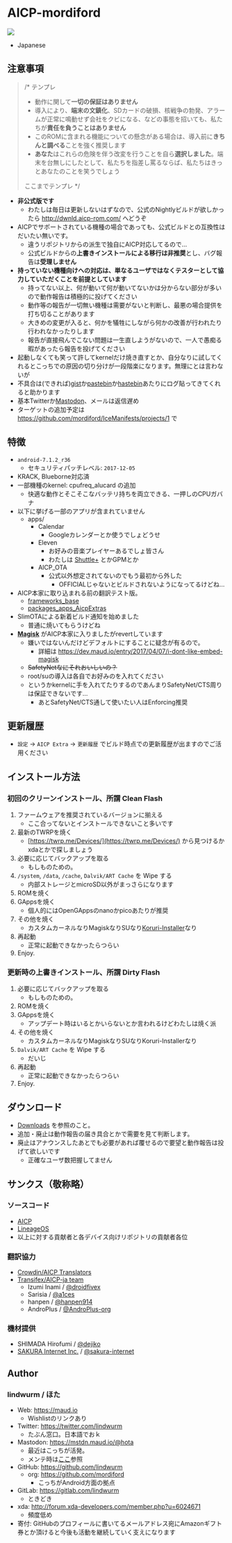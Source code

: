 <!-- TITLE: nougat -->
<!-- SUBTITLE: AICP-n-12.1 -->

# AICP-mordiford

[![](https://lindwurm.neocities.org/img/discord_banner_mini.png)](https://bit.ly/hellolineage)

* Japanese

## 注意事項

> /* テンプレ
>  
> - 動作に関して**一切の保証はありません**
> - 導入により、**端末の文鎮化**、SDカードの破損、核戦争の勃発、アラームが正常に鳴動せず会社をクビになる、などの事態を招いても、私たちが**責任を負うことはありません**
> - このROMに含まれる機能についての懸念がある場合は、導入前に**きちんと調べる**ことを強く推奨します
> - **あなた**はこれらの危険を伴う改変を行うことを自ら**選択しました**。端末を台無しにしたとして、私たちを指差し罵るならば、私たちはきっとあなたのことを笑うでしょう
>  
> ここまでテンプレ */

- **非公式版です**
    - わたしは毎日は更新しないはずなので、公式のNightlyビルドが欲しかったら http://dwnld.aicp-rom.com/ へどうぞ
- AICPでサポートされている機種の場合であっても、公式ビルドとの互換性はだいたい無いです。
    - 違うリポジトリからの派生で独自にAICP対応してるので…
    - 公式ビルドからの**上書きインストールによる移行は非推奨**とし、バグ報告は**受理しません**
- **持っていない機種向けへの対応は、単なるユーザではなくテスターとして協力していただくことを前提としています**
    - 持ってない以上、何が動いて何が動いてないかは分からない部分が多いので動作報告は積極的に投げてください
    - 動作等の報告が一切無い機種は需要がないと判断し、最悪の場合提供を打ち切ることがあります
    - 大きめの変更が入ると、何かを犠牲にしながら何かの改善が行われたり行われなかったりします
    - 報告が直接飛んでこない問題は一生直しようがないので、一人で愚痴る暇があったら報告を投げてください
- 起動しなくても笑って許してkernelだけ焼き直すとか、自分なりに試してくれるとこっちでの原因の切り分けが一段階楽になります。無理にとは言わないが
- 不具合は(できれば)[gist](https://gist.github.com/)か[pastebin](https://pastebin.com/)か[hastebin](https://www.hastebin.com/)あたりにログ貼ってきてくれると助かります
- 基本Twitterか[Mastodon](https://github.com/lindwurm/mastodon/wiki/Accounts)、メールは返信遅め
- ターゲットの追加予定は https://github.com/mordiford/IceManifests/projects/1 で

## 特徴

- `android-7.1.2_r36`
    - セキュリティパッチレベル: `2017-12-05`
- KRACK, Blueborne対応済
- 一部機種のkernel: cpufreq_alucard の追加
    - 快適な動作とそこそこなバッテリ持ちを両立できる、一押しのCPUガバナ
- 以下に挙げる一部のアプリが含まれていません
    - apps/
        - Calendar
            - Googleカレンダーとか使うでしょどうせ
        - Eleven
            - お好みの音楽プレイヤーあるでしょ皆さん
            - わたしは [Shuttle+](https://play.google.com/store/apps/details?id=com.simplecity.amp_pro) とかGPMとか
        - AICP_OTA
            - 公式以外想定されてないのでもう最初から外した
                - OFFICIALじゃないとビルドされないようになってるけどね…
- AICP本家に取り込まれる前の翻訳テスト版。
    - [frameworks_base](https://github.com/mordiford/frameworks_base)
    - [packages_apps_AicpExtras](https://github.com/mordiford/packages_apps_AicpExtras)
- SlimOTAによる新着ビルド通知を始めました
    - 普通に焼いてもらうけどね
- **[Magisk](https://forum.xda-developers.com/apps/magisk/official-magisk-v7-universal-systemless-t3473445)** がAICP本家に入りましたがrevertしています
    - 嫌いではないんだけどデフォルトにすることに疑念が有るので。
        - 詳細は https://dev.maud.io/entry/2017/04/07/i-dont-like-embed-magisk
    - ~~SafetyNetなにそれおいしいの？~~
    - root/suの導入は各自でお好みのを入れてください
    - というかkernelに手を入れてたりするのであんまりSafetyNet/CTS周りは保証できないです…
        - あとSafetyNet/CTS通して使いたい人はEnforcing推奨

## 更新履歴

- `設定` → `AICP Extra` → `更新履歴` でビルド時点での更新履歴が出ますのでご活用ください

## インストール方法

### 初回のクリーンインストール、所謂 Clean Flash

1. ファームウェアを推奨されているバージョンに揃える
    - ここ合ってないとインストールできないこと多いです
2. 最新のTWRPを焼く
    - [https://twrp.me/Devices/](https://twrp.me/Devices/) から見つけるかxdaとかで探しましょう
3. 必要に応じてバックアップを取る
    - もしものための。
4. `/system`, `/data`, `/cache`, `Dalvik/ART Cache` を Wipe する
    - 内部ストレージとmicroSD以外がまっさらになります
5. ROMを焼く
6. GAppsを焼く
    - 個人的にはOpenGAppsのnanoかpicoあたりが推奨
7. その他を焼く
    - カスタムカーネルなりMagiskなりSUなり[Koruri-Installer](https://androplus.org/Entry/3501/)なり
8. 再起動
    - 正常に起動できなかったらつらい
9. Enjoy.

### 更新時の上書きインストール、所謂 Dirty Flash

1. 必要に応じてバックアップを取る
    - もしものための。
2. ROMを焼く
3. GAppsを焼く
    - アップデート時はいるとかいらないとか言われるけどわたしは焼く派
4. その他を焼く
    - カスタムカーネルなりMagiskなりSUなりKoruri-Installerなり
5. `Dalvik/ART Cache` を Wipe する
    - だいじ
6. 再起動
    - 正常に起動できなかったらつらい
7. Enjoy.

## ダウンロード

- [Downloads](/aicp/nougat/downloads) を参照のこと。
- 追加・廃止は動作報告の届き具合とかで需要を見て判断します。
- 廃止はアナウンスしたあとでも必要があれば覆せるので要望と動作報告は投げて欲しいです
    - 正確なユーザ数把握してません

## サンクス（敬称略）

### ソースコード

- [AICP](https://github.com/AICP)
- [LineageOS](https://github.com/LineageOS)
- 以上に対する貢献者と各デバイス向けリポジトリの貢献者各位

### 翻訳協力

- [Crowdin/AICP Translators](https://crowdin.com/project/aicp)
- [Transifex/AICP-ja team](https://www.transifex.com/lindwurm/aicp-ja/)
    - Izumi Inami / [@droidfivex](https://github.com/droidfivex)
    - Sarisia / [@a1ces](https://github.com/a1ces)
    - hanpen / [@hanpen914](https://github.com/hnpn914)
    - AndroPlus / [@AndroPlus-org](https://github.com/AndroPlus-org)

### 機材提供

- SHIMADA Hirofumi / [@dejiko](https://github.com/dejiko)
- [SAKURA Internet Inc.](https://www.sakura.ad.jp/) / [@sakura-internet](https://github.com/sakura-internet)

## Author

### lindwurm / ほた

- Web: https://maud.io
    - Wishlistのリンクあり
- Twitter: https://twitter.com/lindwurm
    - たぶん窓口。日本語でおｋ
- Mastodon: https://mstdn.maud.io/@hota
    - 最近はこっちが活発。
    - メンテ時は[ここ](/mastodon/accounts)参照
- GitHub: https://github.com/lindwurm
    - org: https://github.com/mordiford
        - こっちがAndroid方面の拠点
- GitLab: https://gitlab.com/lindwurm
    - ときどき
- xda: http://forum.xda-developers.com/member.php?u=6024671
    - 頻度低め
- 寄付: GitHubのプロフィールに書いてるメールアドレス宛にAmazonギフト券とか頂けると今後も活動を継続していく支えになります